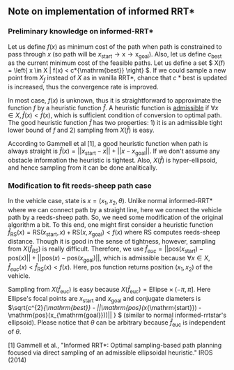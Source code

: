 ## Note on implementation of informed RRT\*

### Preliminary knowledge on informed-RRT\*

Let us define $f(x)$ as minimum cost of the path when path is constrained to pass through $x$ (so path will be $x_{\mathrm{start}} \to \mathrm{x} \to \mathrm{x_{\mathrm{goal}}}$). Also, let us define $c_{\mathrm{best}}$ as the current minimum cost of the feasible paths. Let us define a set $ X(f) = \left\{ x \in X | f(x) < c*{\mathrm{best}} \right\} $. If we could sample a new point from $X_f$ instead of $X$ as in vanilla RRT\*, chance that $c*{\mathrm{best}}$ is updated is increased, thus the convergence rate is improved.

In most case, $f(x)$ is unknown, thus it is straightforward to approximate the function $f$ by a heuristic function $\hat{f}$. A heuristic function is [admissible](https://en.wikipedia.org/wiki/Admissible_heuristic) if $\forall x \in X, \hat{f}(x) < f(x)$, which is sufficient condition of conversion to optimal path. The good heuristic function $\hat{f}$ has two properties: 1) it is an admissible tight lower bound of $f$ and 2) sampling from $X(\hat{f})$ is easy.

According to Gammell et al [1], a good heuristic function when path is always straight is $\hat{f}(x) = ||x_{\mathrm{start}} - x|| + ||x - x_{\mathrm{goal}}||$. If we don't assume any obstacle information the heuristic is tightest. Also, $X(\hat{f})$ is hyper-ellipsoid, and hence sampling from it can be done analitically.

### Modification to fit reeds-sheep path case

In the vehicle case, state is $x = (x_{1}, x_{2}, \theta)$. Unlike normal informed-RRT\* where we can connect path by a straight line, here we connect the vehicle path by a reeds-sheep path. So, we need some modification of the original algorithm a bit. To this end, one might first consider a heuristic function $\hat{f}_{\mathrm{RS}}(x) = \mathrm{RS}(x_{\mathrm{start}}, x) + \mathrm{RS}(x, x_{\mathrm{goal}}) < f(x)$ where $\mathrm{RS}$ computes reeds-sheep distance. Though it is good in the sense of tightness, however, sampling from $X(\hat{f}_{RS})$ is really difficult. Therefore, we use $\hat{f}_{euc} = ||\mathrm{pos}(x_{\mathrm{start}}) - \mathrm{pos}(x)|| + ||\mathrm{pos}(x)- \mathrm{pos}(x_{\mathrm{goal}})||$, which is admissible because $\forall x \in X, \hat{f}_{euc}(x) < \hat{f}_{\mathrm{RS}}(x) < f(x)$. Here, $\mathrm{pos}$ function returns position $(x_{1}, x_{2})$ of the vehicle.

Sampling from $X(\hat{f}_{\mathrm{euc}})$ is easy because $X(\hat{f}_{\mathrm{euc}}) = \mathrm{Ellipse} \times (-\pi, \pi]$. Here $\mathrm{Ellipse}$'s focal points are $x_{\mathrm{start}}$ and $x_{\mathrm{goal}}$ and conjugate diameters is $\sqrt{c^{2}_{\mathrm{best}} - ||\mathrm{pos}(x_{\mathrm{start}}) - \mathrm{pos}(x_{\mathrm{goal}}))|| } $ (similar to normal informed-rrtstar's ellipsoid). Please notice that $\theta$ can be arbitrary because $\hat{f}_{\mathrm{euc}}$ is independent of $\theta$.

[1] Gammell et al., "Informed RRT\*: Optimal sampling-based path planning focused via direct sampling of an admissible ellipsoidal heuristic." IROS (2014)
